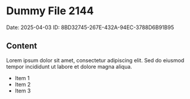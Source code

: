 # Dummy File 2144

Date: 2025-04-03
ID: 8BD32745-267E-432A-94EC-3788D6B91B95

## Content

Lorem ipsum dolor sit amet, consectetur adipiscing elit.
Sed do eiusmod tempor incididunt ut labore et dolore magna aliqua.

* Item 1
* Item 2
* Item 3

